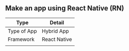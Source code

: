 ## Make an app using React Native (RN)

| Type        | Detail       |
| ----------- | ------------ |
| Type of App | Hybrid App   |
| Framework   | React Native |
|             |              |

